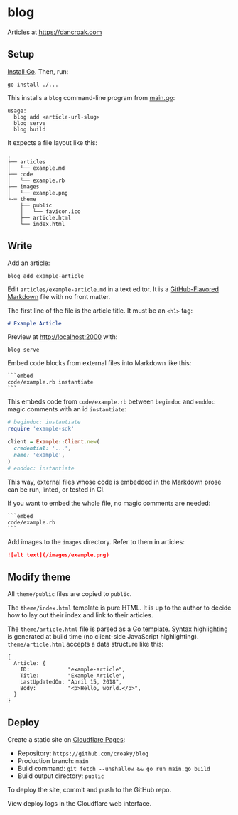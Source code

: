 # blog

Articles at <https://dancroak.com>

## Setup

[Install Go](https://golang.org/doc/install). Then, run:

```
go install ./...
```

This installs a `blog` command-line program from [main.go](main.go):

```
usage:
  blog add <article-url-slug>
  blog serve
  blog build
```

It expects a file layout like this:

```
.
├── articles
│   └── example.md
├── code
│   └── example.rb
├── images
│   └── example.png
└-─ theme
    ├── public
    │   └── favicon.ico
    ├── article.html
    └── index.html
```

## Write

Add an article:

```
blog add example-article
```

Edit `articles/example-article.md` in a text editor.
It is a [GitHub-Flavored Markdown](https://github.github.com/gfm/) file
with no front matter.

The first line of the file is the article title.
It must be an `<h1>` tag:

```md
# Example Article
```

Preview at <http://localhost:2000> with:

```
blog serve
```

Embed code blocks from external files into Markdown like this:

    ```embed
    code/example.rb instantiate
    ```

This embeds code from `code/example.rb`
between `begindoc` and `enddoc` magic comments
with an id `instantiate`:

```ruby
# begindoc: instantiate
require 'example-sdk'

client = Example::Client.new(
  credential: '...',
  name: 'example',
)
# enddoc: instantiate
```

This way, external files whose code is embedded in the Markdown prose
can be run, linted, or tested in CI.

If you want to embed the whole file, no magic comments are needed:

    ```embed
    code/example.rb
    ```

Add images to the `images` directory.
Refer to them in articles:

```md
![alt text](/images/example.png)
```

## Modify theme

All `theme/public` files are copied to `public`.

The `theme/index.html` template is pure HTML.
It is up to the author to decide how to lay out their index
and link to their articles.

The `theme/article.html` file is parsed as a [Go template](https://gowebexamples.com/templates/).
Syntax highlighting is generated at build time (no client-side JavaScript highlighting).
`theme/article.html` accepts a data structure like this:

```
{
  Article: {
    ID:            "example-article",
    Title:         "Example Article",
    LastUpdatedOn: "April 15, 2018",
    Body:          "<p>Hello, world.</p>",
  }
}
```

## Deploy

Create a static site on [Cloudflare Pages](https://developers.cloudflare.com/pages/framework-guides/deploy-anything/):

- Repository: `https://github.com/croaky/blog`
- Production branch: `main`
- Build command: `git fetch --unshallow && go run main.go build`
- Build output directory: `public`

To deploy the site, commit and push to the GitHub repo.

View deploy logs in the Cloudflare web interface.
